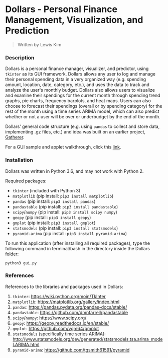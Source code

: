 # Dollars - Personal Finance Management, Visualization, and Prediction
> Written by Lewis Kim

### Description

Dollars is a personal finance manager, visualizer, and predictor, using ``tkinter`` as its GUI framework. Dollars allows any user to log and manage their personal spending data in a very organized way (e.g. spending amount, location, date, category, etc.), and uses the data to track and analyze the user's monthly budget. Dollars also allows users to visualize and examine their spendings for the current month through spending trend graphs, pie charts, frequency barplots, and heat maps. Users can also choose to forecast their spendings (overall or by spending category) for the rest of the month using a time series ARIMA model, which can also predict whether or not a user will be over or underbudget by the end of the month.

Dollars' general code structure (e.g. using ``pandas`` to collect and store data, implementing .gz files, etc.) and idea was built on an earlier project, [Gatherer]().

For a GUI sample and applet walkthrough, click this [link](gui_sample/README.md).

### Installation

Dollars was written in Python 3.6, and may not work with Python 2.

Required packages:
- ``tkinter`` (included with Python 3)
- ``matplotlib`` (pip install: ``pip3 install matplotlib``)
- ``pandas`` (pip install: ``pip3 install pandas``)
- ``pandastable`` (pip install: ``pip3 install pandastable``)
- ``scipy``/``numpy`` (pip install: ``pip3 install scipy numpy``)
- ``geopy`` (pip install: ``pip3 install geopy``)
- ``gmplot`` (pip install: ``pip3 install gmplot``)
- ``statsmodels`` (pip install: ``pip3 install statsmodels``)
- ``pyramid-arima`` (pip install: ``pip3 install pyramid-arima``)

To run this application (after installing all required packages), type the following command in terminal/bash in the directory inside the Dollars folder:

```
python3 gui.py
```

### References

References to the libraries and packages used in Dollars:

1) ``tkinter``: https://wiki.python.org/moin/TkInter
2) ``matplotlib``: https://matplotlib.org/gallery/index.html
3) ``pandas``: https://pandas.pydata.org/pandas-docs/stable/
4) ``pandastable``: https://github.com/dmnfarrell/pandastable
5) ``scipy``/``numpy``: https://www.scipy.org/
6) ``geopy``: https://geopy.readthedocs.io/en/stable/
7) ``gmplot``: https://github.com/vgm64/gmplot
8) ``statsmodels`` (specifically time series ARIMA): http://www.statsmodels.org/dev/generated/statsmodels.tsa.arima_model.ARIMA.html
9) ``pyramid-arima``: https://github.com/tgsmith61591/pyramid
